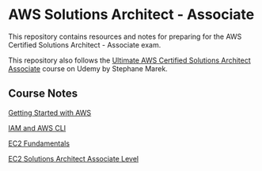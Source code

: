 # AWS Solutions Architect - Associate

This repository contains resources and notes for preparing for the AWS Certified Solutions Architect - Associate exam.

This repository also follows the [Ultimate AWS Certified Solutions Architect Associate](https://www.udemy.com/course/aws-certified-solutions-architect-associate-saa-c03) course on Udemy by Stephane Marek.

## Course Notes

[Getting Started with AWS](./getting-started-aws/README.md)

[IAM and AWS CLI](./iam-aws-cli/README.md)

[EC2 Fundamentals](./ec2-fundamentals/README.md)

[EC2 Solutions Architect Associate Level](./ec2-saa-level/README.md)
